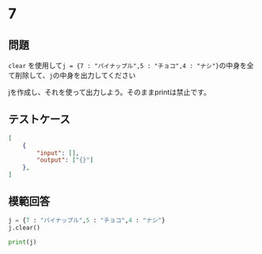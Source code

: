 # 7
## 問題

`clear` を使用して`j = {7 : "パイナップル",5 : "チョコ",4 : "ナシ"}`の中身を全て削除して、`j`の中身を出力してください

jを作成し、それを使って出力しよう。そのままprintは禁止です。

## テストケース

```json
[
	{
		"input": [],
		"output": ["{}"]
  	},
]
```

## 模範回答
```python
j = {7 : "パイナップル",5 : "チョコ",4 : "ナシ"}
j.clear()

print(j)
```